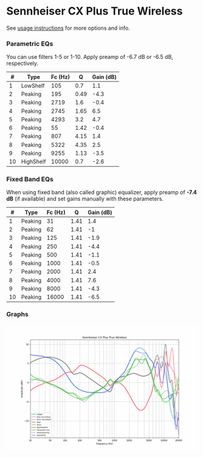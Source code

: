 # Sennheiser CX Plus True Wireless
See [usage instructions](https://github.com/jaakkopasanen/AutoEq#usage) for more options and info.

### Parametric EQs
You can use filters 1-5 or 1-10. Apply preamp of -6.7 dB or -6.5 dB, respectively.

|   # | Type      |   Fc (Hz) |    Q |   Gain (dB) |
|-----|-----------|-----------|------|-------------|
|   1 | LowShelf  |       105 | 0.7  |         1.1 |
|   2 | Peaking   |       195 | 0.49 |        -4.3 |
|   3 | Peaking   |      2719 | 1.6  |        -0.4 |
|   4 | Peaking   |      2745 | 1.65 |         6.5 |
|   5 | Peaking   |      4293 | 3.2  |         4.7 |
|   6 | Peaking   |        55 | 1.42 |        -0.4 |
|   7 | Peaking   |       807 | 4.15 |         1.4 |
|   8 | Peaking   |      5322 | 4.35 |         2.5 |
|   9 | Peaking   |      9255 | 1.13 |        -3.5 |
|  10 | HighShelf |     10000 | 0.7  |        -2.6 |

### Fixed Band EQs
When using fixed band (also called graphic) equalizer, apply preamp of **-7.4 dB** (if available) and set gains manually with these parameters.

|   # | Type    |   Fc (Hz) |    Q |   Gain (dB) |
|-----|---------|-----------|------|-------------|
|   1 | Peaking |        31 | 1.41 |         1.4 |
|   2 | Peaking |        62 | 1.41 |        -1   |
|   3 | Peaking |       125 | 1.41 |        -1.9 |
|   4 | Peaking |       250 | 1.41 |        -4.4 |
|   5 | Peaking |       500 | 1.41 |        -1.1 |
|   6 | Peaking |      1000 | 1.41 |        -0.5 |
|   7 | Peaking |      2000 | 1.41 |         2.4 |
|   8 | Peaking |      4000 | 1.41 |         7.6 |
|   9 | Peaking |      8000 | 1.41 |        -4.3 |
|  10 | Peaking |     16000 | 1.41 |        -6.5 |

### Graphs
![](./Sennheiser%20CX%20Plus%20True%20Wireless.png)
